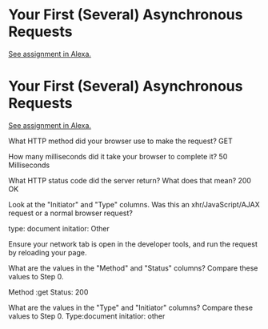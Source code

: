# Your First (Several) Asynchronous Requests

[See assignment in Alexa.](https://alexa.bitmaker.co/cohorts/67/assignments/2055/latest)

# Your First (Several) Asynchronous Requests

[See assignment in Alexa.](https://alexa.bitmaker.co/cohorts/67/assignments/2055/latest)



What HTTP method did your browser use to make the request?
GET

How many milliseconds did it take your browser to complete it?
50 Milliseconds

What HTTP status code did the server return? What does that mean?
200 OK

Look at the "Initiator" and "Type" columns. Was this an xhr/JavaScript/AJAX request or a normal browser request?

type: document
initatior: Other


Ensure your network tab is open in the developer tools, and run the request by reloading your page.

What are the values in the "Method" and "Status" columns? Compare these values to Step 0.

Method :get
Status: 200


What are the values in the "Type" and "Initiator" columns? Compare these values to Step 0.
Type:document
initatior: other

